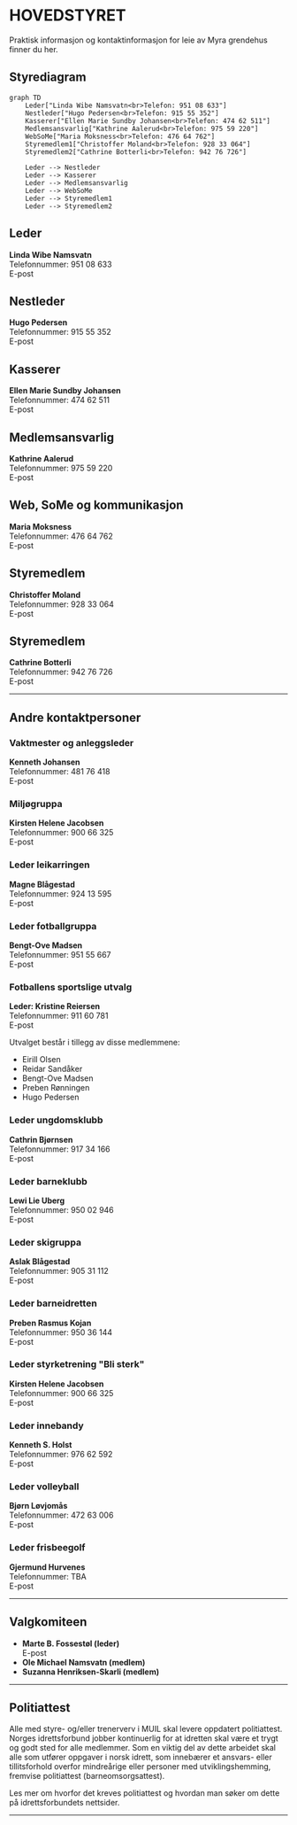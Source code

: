 # HOVEDSTYRET

Praktisk informasjon og kontaktinformasjon for leie av Myra grendehus finner du her.

## Styrediagram

```mermaid
graph TD
    Leder["Linda Wibe Namsvatn<br>Telefon: 951 08 633"]
    Nestleder["Hugo Pedersen<br>Telefon: 915 55 352"]
    Kasserer["Ellen Marie Sundby Johansen<br>Telefon: 474 62 511"]
    Medlemsansvarlig["Kathrine Aalerud<br>Telefon: 975 59 220"]
    WebSoMe["Maria Moksness<br>Telefon: 476 64 762"]
    Styremedlem1["Christoffer Moland<br>Telefon: 928 33 064"]
    Styremedlem2["Cathrine Botterli<br>Telefon: 942 76 726"]

    Leder --> Nestleder
    Leder --> Kasserer
    Leder --> Medlemsansvarlig
    Leder --> WebSoMe
    Leder --> Styremedlem1
    Leder --> Styremedlem2
```

## Leder

**Linda Wibe Namsvatn**  
Telefonnummer: 951 08 633  
E-post

## Nestleder

**Hugo Pedersen**  
Telefonnummer: 915 55 352  
E-post

## Kasserer

**Ellen Marie Sundby Johansen**  
Telefonnummer: 474 62 511  
E-post

## Medlemsansvarlig

**Kathrine Aalerud**  
Telefonnummer: 975 59 220  
E-post

## Web, SoMe og kommunikasjon

**Maria Moksness**  
Telefonnummer: 476 64 762  
E-post

## Styremedlem

**Christoffer Moland**  
Telefonnummer: 928 33 064  
E-post

## Styremedlem

**Cathrine Botterli**  
Telefonnummer: 942 76 726  
E-post

---

## Andre kontaktpersoner

### Vaktmester og anleggsleder

**Kenneth Johansen**  
Telefonnummer: 481 76 418  
E-post

### Miljøgruppa

**Kirsten Helene Jacobsen**  
Telefonnummer: 900 66 325  
E-post

### Leder leikarringen

**Magne Blågestad**  
Telefonnummer: 924 13 595  
E-post

### Leder fotballgruppa

**Bengt-Ove Madsen**  
Telefonnummer: 951 55 667  
E-post

### Fotballens sportslige utvalg

**Leder: Kristine Reiersen**  
Telefonnummer: 911 60 781  
E-post

Utvalget består i tillegg av disse medlemmene:

- Eirill Olsen
- Reidar Sandåker
- Bengt-Ove Madsen
- Preben Rønningen
- Hugo Pedersen

### Leder ungdomsklubb

**Cathrin Bjørnsen**  
Telefonnummer: 917 34 166  
E-post

### Leder barneklubb

**Lewi Lie Uberg**  
Telefonnummer: 950 02 946  
E-post

### Leder skigruppa

**Aslak Blågestad**  
Telefonnummer: 905 31 112  
E-post

### Leder barneidretten

**Preben Rasmus Kojan**  
Telefonnummer: 950 36 144  
E-post

### Leder styrketrening "Bli sterk"

**Kirsten Helene Jacobsen**  
Telefonnummer: 900 66 325  
E-post

### Leder innebandy

**Kenneth S. Holst**  
Telefonnummer: 976 62 592  
E-post

### Leder volleyball

**Bjørn Løvjomås**  
Telefonnummer: 472 63 006  
E-post

### Leder frisbeegolf

**Gjermund Hurvenes**  
Telefonnummer: TBA  
E-post

---

## Valgkomiteen

- **Marte B. Fossestøl (leder)**  
  E-post
- **Ole Michael Namsvatn (medlem)**
- **Suzanna Henriksen-Skarli (medlem)**

---

## Politiattest

Alle med styre- og/eller trenerverv i MUIL skal levere oppdatert politiattest. Norges idrettsforbund jobber kontinuerlig for at idretten skal være et trygt og godt sted for alle medlemmer. Som en viktig del av dette arbeidet skal alle som utfører oppgaver i norsk idrett, som innebærer et ansvars- eller tillitsforhold overfor mindreårige eller personer med utviklingshemming, fremvise politiattest (barneomsorgsattest).

Les mer om hvorfor det kreves politiattest og hvordan man søker om dette på idrettsforbundets nettsider.

---
